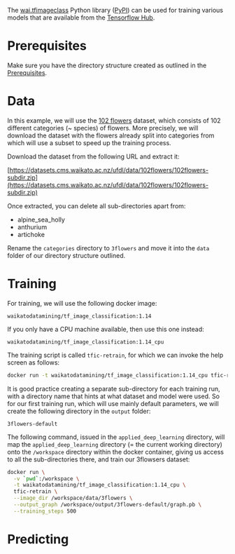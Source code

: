 The [wai.tfimageclass](https://github.com/waikato-datamining/tensorflow/tree/master/image_classification) Python library
([PyPI](https://pypi.org/project/wai.tfimageclass/)) can be used for training various models that are available from 
the [Tensorflow Hub](https://tfhub.dev/).

# Prerequisites
Make sure you have the directory structure created as outlined in the [Prerequisites](../prerequisites.md).


# Data

In this example, we will use the [102 flowers](http://datasets.cms.waikato.ac.nz/ufdl/image_classification/102flowers/)
dataset, which consists of 102 different categories (~ species) of flowers. More precisely, we will download the
dataset with the flowers already split into categories from which will use a subset to speed up the training process.

Download the dataset from the following URL and extract it:

[https://datasets.cms.waikato.ac.nz/ufdl/data/102flowers/102flowers-subdir.zip](https://datasets.cms.waikato.ac.nz/ufdl/data/102flowers/102flowers-subdir.zip)

Once extracted, you can delete all sub-directories apart from:

* alpine_sea_holly
* anthurium
* artichoke

Rename the `categories` directory to `3flowers` and move it into the `data` folder of our directory structure 
outlined. 


# Training

For training, we will use the following docker image:

```
waikatodatamining/tf_image_classification:1.14
```

If you only have a CPU machine available, then use this one instead:

```
waikatodatamining/tf_image_classification:1.14_cpu
```

The training script is called `tfic-retrain`, for which we can invoke the help screen as follows:

```bash
docker run -t waikatodatamining/tf_image_classification:1.14_cpu tfic-retrain --help
```

It is good practice creating a separate sub-directory for each training run, with a directory name that hints at
what dataset and model were used. So for our first training run, which will use mainly default parameters, we will 
create the following directory in the `output` folder:

```
3flowers-default
```

The following command, issued in the `applied_deep_learning` directory, will map the `applied_deep_learning`
directory (= the current working directory) onto the `/workspace` directory within the docker container, giving
us access to all the sub-directories there, and train our 3flowsers dataset:

```bash
docker run \
  -v `pwd`:/workspace \
  -t waikatodatamining/tf_image_classification:1.14_cpu \
  tfic-retrain \
  --image_dir /workspace/data/3flowers \
  --output_graph /workspace/output/3flowers-default/graph.pb \
  --training_steps 500
```


# Predicting

